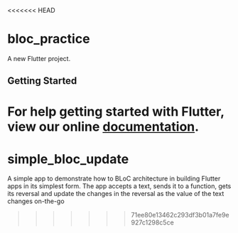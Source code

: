 <<<<<<< HEAD
# bloc_practice

A new Flutter project.

## Getting Started

For help getting started with Flutter, view our online
[documentation](https://flutter.io/).
=======
# simple_bloc_update
A simple app to demonstrate how to BLoC architecture in building Flutter apps in its simplest form.
The app accepts a text, sends it to a function, gets its reversal and update the changes in the reversal as the value of the text changes on-the-go
>>>>>>> 71ee80e13462c293df3b01a7fe9e927c1298c5ce
